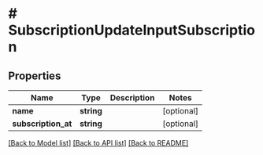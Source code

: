 # # SubscriptionUpdateInputSubscription

## Properties

Name | Type | Description | Notes
------------ | ------------- | ------------- | -------------
**name** | **string** |  | [optional]
**subscription_at** | **string** |  | [optional]

[[Back to Model list]](../../README.md#models) [[Back to API list]](../../README.md#endpoints) [[Back to README]](../../README.md)
